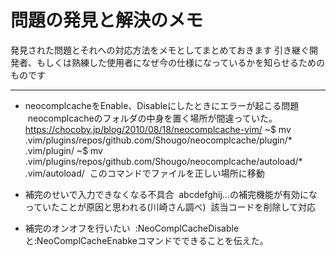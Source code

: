 # 問題の発見と解決のメモ
発見された問題とそれへの対応方法をメモとしてまとめておきます
引き継ぐ開発者、もしくは熟練した使用者になぜ今の仕様になっているかを知らせるためのものです
************
* neocomplcacheをEnable、Disableにしたときにエラーが起こる問題
  neocomplcacheのフォルダの中身を置く場所が間違っていた。
  <https://chocoby.jp/blog/2010/08/18/neocomplcache-vim/>
  ~$ mv .vim/plugins/repos/github.com/Shougo/neocomplcache/plugin/* .vim/plugin/
  ~$ mv .vim/plugins/repos/github.com/Shougo/neocomplcache/autoload/* .vim/autoload/
  このコマンドでファイルを正しい場所に移動

* 補完のせいで入力できなくなる不具合
  abcdefghij...の補完機能が有効になっていたことが原因と思われる(川崎さん調べ)
  該当コードを削除して対応

* 補完のオンオフを行いたい
  :NeoComplCacheDisableと:NeoComplCacheEnabkeコマンドでできることを伝えた。
